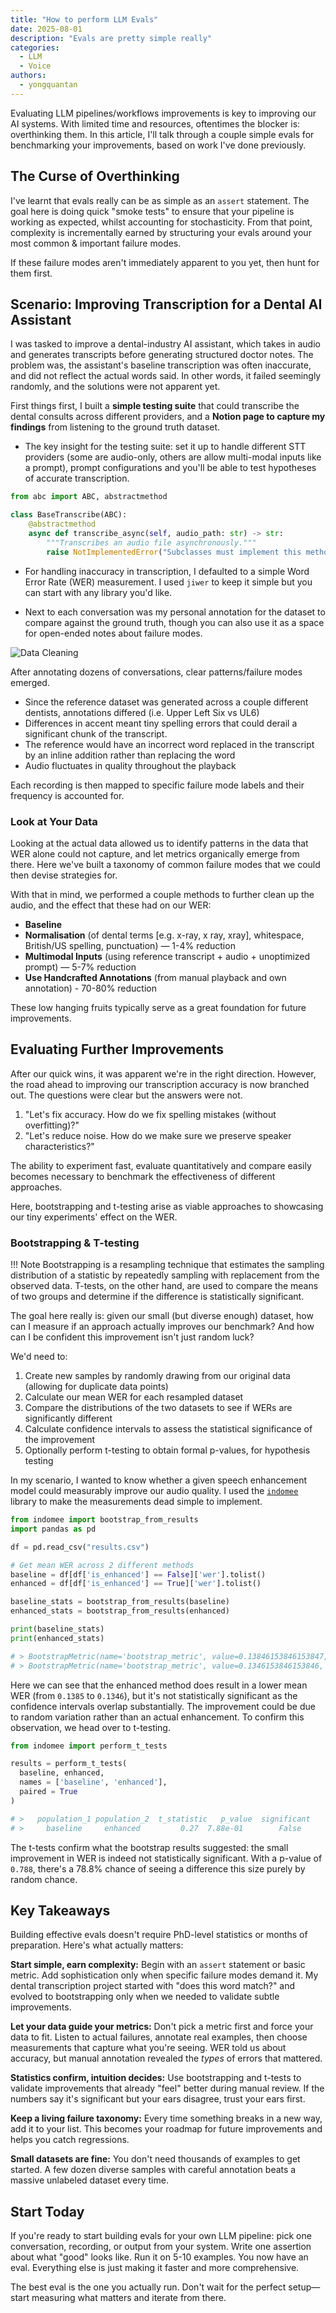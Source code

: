 ```yaml
---
title: "How to perform LLM Evals"
date: 2025-08-01
description: "Evals are pretty simple really"
categories:
  - LLM
  - Voice
authors:
  - yongquantan
---
```


Evaluating LLM pipelines/workflows improvements is key to improving our AI systems. With limited time and resources, oftentimes the blocker is: overthinking them. In this article, I'll talk through a couple simple evals for benchmarking your improvements, based on work I've done previously.


## The Curse of Overthinking

I've learnt that evals really can be as simple as an `assert` statement. The goal here is doing quick "smoke tests" to ensure that your pipeline is working as expected, whilst accounting for stochasticity. From that point, complexity is incrementally earned by structuring your evals around your most common & important failure modes.

If these failure modes aren't immediately apparent to you yet, then hunt for them first.

<!-- more -->


## Scenario: Improving Transcription for a Dental AI Assistant

I was tasked to improve a dental-industry AI assistant, which takes in audio and generates transcripts before generating structured doctor notes. The problem was, the assistant's baseline transcription was often inaccurate, and did not reflect the actual words said. In other words, it failed seemingly randomly, and the solutions were not apparent yet.

First things first, I built a **simple testing suite** that could transcribe the dental consults across different providers, and a **Notion page to capture my findings** from listening to the ground truth dataset.

* The key insight for the testing suite: set it up to handle different STT providers (some are audio-only, others are allow multi-modal inputs like a prompt), prompt configurations and you'll be able to test hypotheses of accurate transcription.

```python
from abc import ABC, abstractmethod

class BaseTranscribe(ABC):
    @abstractmethod
    async def transcribe_async(self, audio_path: str) -> str:
        """Transcribes an audio file asynchronously."""
        raise NotImplementedError("Subclasses must implement this method.")
```

* For handling inaccuracy in transcription, I defaulted to a simple Word Error Rate (WER) measurement. I used `jiwer` to keep it simple but you can start with any library you'd like.

* Next to each conversation was my personal annotation for the dataset to compare against the ground truth, though you can also use it as a space for open-ended notes about failure modes.

![Data Cleaning](./assets/data_cleaning.png)

After annotating dozens of conversations, clear patterns/failure modes emerged.

* Since the reference dataset was generated across a couple different dentists, annotations differed (i.e. Upper Left Six vs UL6)
* Differences in accent meant tiny spelling errors that could derail a significant chunk of the transcript.
* The reference would have an incorrect word replaced in the transcript by an inline addition rather than replacing the word
* Audio fluctuates in quality throughout the playback

Each recording is then mapped to specific failure mode labels and their frequency is accounted for.

### Look at Your Data
Looking at the actual data allowed us to identify patterns in the data that WER alone could not capture, and let metrics organically emerge from there. Here we've built a taxonomy of common failure modes that we could then devise strategies for.

With that in mind, we performed a couple methods to further clean up the audio, and the effect that these had on our WER:

- **Baseline**
- **Normalisation** (of dental terms [e.g. x-ray, x ray, xray], whitespace, British/US spelling, punctuation) — 1-4% reduction
- **Multimodal Inputs** (using reference transcript + audio + unoptimized prompt) — 5-7% reduction
- **Use Handcrafted Annotations** (from manual playback and own annotation) - 70-80% reduction

These low hanging fruits typically serve as a great foundation for future improvements.

## Evaluating Further Improvements

After our quick wins, it was apparent we're in the right direction. However, the road ahead to improving our transcription accuracy is now branched out. The questions were clear but the answers were not.

1. "Let's fix accuracy. How do we fix spelling mistakes (without overfitting)?"
2. "Let's reduce noise. How do we make sure we preserve speaker characteristics?"

The ability to experiment fast, evaluate quantitatively and compare easily becomes necessary to benchmark the effectiveness of different approaches.

Here, bootstrapping and t-testing arise as viable approaches to showcasing our tiny experiments' effect on the WER.

### Bootstrapping & T-testing

!!! Note
    Bootstrapping is a resampling technique that estimates the sampling distribution of a statistic by repeatedly sampling with replacement from the observed data. T-tests, on the other hand, are used to compare the means of two groups and determine if the difference is statistically significant.

The goal here really is: given our small (but diverse enough) dataset, how can I measure if an approach actually improves our benchmark? And how can I be confident this improvement isn't just random luck?

We'd need to:

1. Create new samples by randomly drawing from our original data (allowing for duplicate data points)
2. Calculate our mean WER for each resampled dataset
3. Compare the distributions of the two datasets to see if WERs are significantly different
4. Calculate confidence intervals to assess the statistical significance of the improvement
5. Optionally perform t-testing to obtain formal p-values, for hypothesis testing

In my scenario, I wanted to know whether a given speech enhancement model could measurably improve our audio quality. I used the [`indomee`](https://github.com/ivanleomk/indomee) library to make the measurements dead simple to implement.

```python
from indomee import bootstrap_from_results
import pandas as pd

df = pd.read_csv("results.csv")

# Get mean WER across 2 different methods
baseline = df[df['is_enhanced'] == False]['wer'].tolist()
enhanced = df[df['is_enhanced'] == True]['wer'].tolist()

baseline_stats = bootstrap_from_results(baseline)
enhanced_stats = bootstrap_from_results(enhanced)

print(baseline_stats)
print(enhanced_stats)

# > BootstrapMetric(name='bootstrap_metric', value=0.13846153846153847, ci_lower=0.10830769230769231, ci_upper=0.18)
# > BootstrapMetric(name='bootstrap_metric', value=0.1346153846153846, ci_lower=0.10876923076923077, ci_upper=0.1630769230769231)
```

Here we can see that the enhanced method does result in a lower mean WER (from `0.1385` to `0.1346`), but it's not statistically significant as the confidence intervals overlap substantially. The improvement could be due to random variation rather than an actual enhancement. To confirm this observation, we head over to t-testing.

```python
from indomee import perform_t_tests

results = perform_t_tests(
  baseline, enhanced,
  names = ['baseline', 'enhanced'],
  paired = True
)

# >   population_1 population_2  t_statistic   p_value  significant
# >     baseline     enhanced         0.27  7.88e-01        False

```

The t-tests confirm what the bootstrap results suggested: the small improvement in WER is indeed not statistically significant. With a p-value of `0.788`, there's a 78.8% chance of seeing a difference this size purely by random chance.

## Key Takeaways

Building effective evals doesn't require PhD-level statistics or months of preparation. Here's what actually matters:

**Start simple, earn complexity:** Begin with an `assert` statement or basic metric. Add sophistication only when specific failure modes demand it. My dental transcription project started with "does this word match?" and evolved to bootstrapping only when we needed to validate subtle improvements.

**Let your data guide your metrics:** Don't pick a metric first and force your data to fit. Listen to actual failures, annotate real examples, then choose measurements that capture what you're seeing. WER told us about accuracy, but manual annotation revealed the *types* of errors that mattered.

**Statistics confirm, intuition decides:** Use bootstrapping and t-tests to validate improvements that already "feel" better during manual review. If the numbers say it's significant but your ears disagree, trust your ears first.

**Keep a living failure taxonomy:** Every time something breaks in a new way, add it to your list. This becomes your roadmap for future improvements and helps you catch regressions.

**Small datasets are fine:** You don't need thousands of examples to get started. A few dozen diverse samples with careful annotation beats a massive unlabeled dataset every time.

## Start Today

If you're ready to start building evals for your own LLM pipeline: pick one conversation, recording, or output from your system. Write one assertion about what "good" looks like. Run it on 5-10 examples. You now have an eval. Everything else is just making it faster and more comprehensive.

The best eval is the one you actually run. Don't wait for the perfect setup—start measuring what matters and iterate from there.

